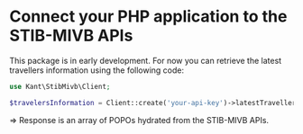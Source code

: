# Connect your PHP application to the STIB-MIVB APIs

This package is in early development. 
For now you can retrieve the latest travellers information using the following code:

```php
use Kant\StibMivb\Client;

$travelersInformation = Client::create('your-api-key')->latestTravellersInformation();
```

=> Response is an array of POPOs hydrated from the STIB-MIVB APIs.